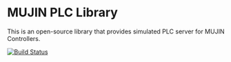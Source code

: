 # MUJIN PLC Library

This is an open-source library that provides simulated PLC server for MUJIN Controllers.

[![Build Status](https://travis-ci.org/mujin/mujinplcpy.svg?branch=master)](https://travis-ci.org/mujin/mujinplcpy)


